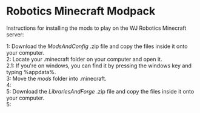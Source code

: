 # Robotics Minecraft Modpack
Instructions for installing the mods to play on the WJ Robotics Minecraft server:

1: Download the *ModsAndConfig* .zip file and copy the files inside it onto your computer.\
2: Locate your .minecraft folder on your computer and open it.\
2.1: If you're on windows, you can find it by pressing the windows key and typing %appdata%.\
3: Move the *mods* folder into .minecraft.\
4: \
5: Download the *LibrariesAndForge* .zip file and copy the files inside it onto your computer.\
5: 
